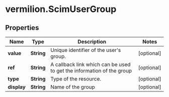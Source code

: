 # vermilion.ScimUserGroup

## Properties

Name | Type | Description | Notes
------------ | ------------- | ------------- | -------------
**value** | **String** | Unique identifier of the user&#39;s group. | [optional] 
**ref** | **String** | A callback link which can be used to get the information of the group | [optional] 
**type** | **String** | Type of the resource. | [optional] 
**display** | **String** | Name of the group | [optional] 


